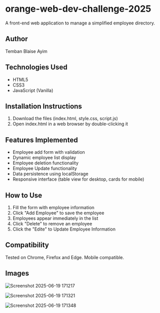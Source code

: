 # orange-web-dev-challenge-2025
A front-end web application to manage a simplified employee directory.

## Author
Temban Blaise Ayim

## Technologies Used
- HTML5
- CSS3
- JavaScript (Vanilla)

## Installation Instructions
1. Download the files (index.html, style.css, script.js)
2. Open index.html in a web browser by double-clicking it

## Features Implemented
- Employee add form with validation
- Dynamic employee list display
- Employee deletion functionality
- Employee Update functionality
- Data persistence using localStorage
- Responsive interface (table view for desktop, cards for mobile)

## How to Use
1. Fill the form with employee information
2. Click "Add Employee" to save the employee
3. Employees appear immediately in the list
4. Click "Delete" to remove an employee
5. Click the "Edite" to Update Employee Information 

## Compatibility
Tested on Chrome, Firefox and Edge. Mobile compatible.

## Images
![Screenshot 2025-06-19 171217](https://github.com/user-attachments/assets/8c7e50b0-c8f3-4da4-89c4-bbe02a3320d1)

![Screenshot 2025-06-19 171321](https://github.com/user-attachments/assets/668bf9db-af2d-46d8-ac68-8a242b45087e)

![Screenshot 2025-06-19 171348](https://github.com/user-attachments/assets/29dd5f8c-e3fa-4bd4-b5b2-676768a56d6a)




